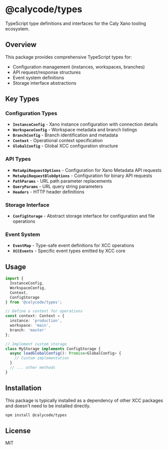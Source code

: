 # @calycode/types

TypeScript type definitions and interfaces for the Caly Xano tooling ecosystem.

## Overview

This package provides comprehensive TypeScript types for:
- Configuration management (instances, workspaces, branches)
- API request/response structures
- Event system definitions
- Storage interface abstractions

## Key Types

### Configuration Types

- **`InstanceConfig`** - Xano instance configuration with connection details
- **`WorkspaceConfig`** - Workspace metadata and branch listings
- **`BranchConfig`** - Branch identification and metadata
- **`Context`** - Operational context specification
- **`GlobalConfig`** - Global XCC configuration structure

### API Types

- **`MetaApiRequestOptions`** - Configuration for Xano Metadata API requests
- **`MetaApiRequestBlobOptions`** - Configuration for binary API requests
- **`PathParams`** - URL path parameter replacements
- **`QueryParams`** - URL query string parameters
- **`Headers`** - HTTP header definitions

### Storage Interface

- **`ConfigStorage`** - Abstract storage interface for configuration and file operations

### Event System

- **`EventMap`** - Type-safe event definitions for XCC operations
- **`XCCEvents`** - Specific event types emitted by XCC core

## Usage

```typescript
import {
  InstanceConfig,
  WorkspaceConfig,
  Context,
  ConfigStorage
} from '@calycode/types';

// Define a context for operations
const context: Context = {
  instance: 'production',
  workspace: 'main',
  branch: 'master'
};

// Implement custom storage
class MyStorage implements ConfigStorage {
  async loadGlobalConfig(): Promise<GlobalConfig> {
    // Custom implementation
  }
  // ... other methods
}
```

## Installation

This package is typically installed as a dependency of other XCC packages and doesn't need to be installed directly.

```bash
npm install @calycode/types
```

## License

MIT
